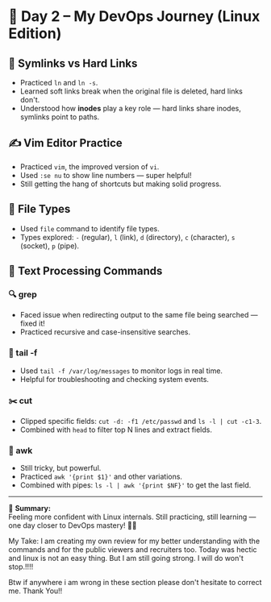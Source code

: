 # 🚀 Day 2 – My DevOps Journey (Linux Edition)

## 🔗 Symlinks vs Hard Links
- Practiced `ln` and `ln -s`.
- Learned soft links break when the original file is deleted, hard links don't.
- Understood how **inodes** play a key role — hard links share inodes, symlinks point to paths.

## ✍️ Vim Editor Practice
- Practiced `vim`, the improved version of `vi`.
- Used `:se nu` to show line numbers — super helpful!
- Still getting the hang of shortcuts but making solid progress.

## 📂 File Types
- Used `file` command to identify file types.
- Types explored: `-` (regular), `l` (link), `d` (directory), `c` (character), `s` (socket), `p` (pipe).

## 🧠 Text Processing Commands

### 🔍 grep
- Faced issue when redirecting output to the same file being searched — fixed it!
- Practiced recursive and case-insensitive searches.

### 👀 tail -f
- Used `tail -f /var/log/messages` to monitor logs in real time.
- Helpful for troubleshooting and checking system events.

### ✂️ cut
- Clipped specific fields: `cut -d: -f1 /etc/passwd` and `ls -l | cut -c1-3`.
- Combined with `head` to filter top N lines and extract fields.

### 🧮 awk
- Still tricky, but powerful.
- Practiced `awk '{print $1}'` and other variations.
- Combined with pipes: `ls -l | awk '{print $NF}'` to get the last field.

---

📓 **Summary:**  
Feeling more confident with Linux internals. Still practicing, still learning — one day closer to DevOps mastery! 💪🔥

My Take: 
I am creating my own review for my better understanding with the commands and for the public viewers and recruiters too. Today was hectic and linux is not an easy thing. But I am still going strong. I will do won't stop.!!!! 

Btw if anywhere i am wrong in these section please don't hesitate to correct me. Thank You!! 
